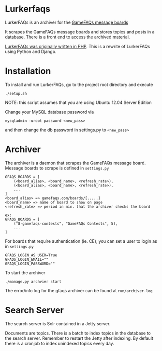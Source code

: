 Lurkerfaqs
==========
LurkerFAQs is an archiver for the [GameFAQs message
boards](http://www.gamefaqs.com/boards)

It scrapes the GameFAQs message boards and stores topics and posts in a
database. There is a front end to access the archived material.

[LurkerFAQs was originally written in PHP](http://www.lurkerfaqs.com). This is a rewrite of LurkerFAQs using
Python and Django.


Installation
============
To install and run LurkerFAQs, go to the project root directory and execute

    ./setup.sh

NOTE: this script assumes that you are using Ubuntu 12.04 Server Edition

Change your MySQL database password via

    mysqladmin -uroot password <new_pass>

and then change the db password in settings.py to `<new_pass>`

Archiver
========
The archiver is a daemon that scrapes the GameFAQs message board. Message boards
to scrape is defined in `settings.py`

    GFAQS_BOARDS = [
        (<board_alias>, <board_name>, <refresh_rate>),
        (<board_alias>, <board_name>, <refresh_rate>),
        ...
    ]
    <board_alias> => gamefaqs.com/boards/[.....]
    <board_name> => name of board to show on page
    <refresh_rate> => period in min. that the archiver checks the board

    ex:
    GFAQS_BOARDS = [
        ("8-gamefaqs-contests", "GameFAQs Contests", 5),
        ...
    ]

For boards that require authentication (ie. CE), you can set a user to login as
in `settings.py`

    GFAQS_LOGIN_AS_USER=True
    GFAQS_LOGIN_EMAIL=""
    GFAQS_LOGIN_PASSWORD=""

To start the archiver

    ./manage.py archvier start

The error/info log for the gfaqs archiver can be found at `run/archiver.log`

Search Server
=============
The search server is Solr contained in a Jetty server.

Documents are topics. There is a batch to index topics in the database to the
search server. Remember to restart the Jetty after indexing. By default there is
a cronjob to index unindexed topics every day.
